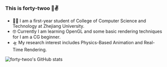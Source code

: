 ### This is forty-twoo 🐯✌️

- 🕵️‍♀️ I am a first-year student of College of Computer Science and Technology at Zhejiang University. 
- 🤓 Currently I am learning OpenGL and some basic rendering techniques for I am a CG beginner.
- 🛸 My research interest includes Physics-Based Animation and Real-Time Rendering.


![forty-twoo's GitHub stats](https://github-readme-stats.vercel.app/api?username=forty-twoo&show_icons=true)
